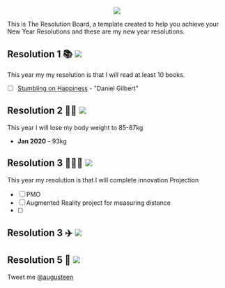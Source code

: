 <div align="center">
  <img src="https://i.imgur.com/thKzPkw.png">
</div>

This is The Resolution Board, a template created to help you achieve your New Year Resolutions and these are my new year resolutions.

## Resolution 1 📚 ![](https://img.shields.io/badge/progress-0%25-darkgreen.svg)
This year my my resolution is that I will read at least 10 books.
- [ ] [Stumbling on Happiness](https://www.amazon.com/Stumbling-Happiness-Daniel-Gilbert/dp/1400077427) - "Daniel Gilbert"

## Resolution 2 💪🏼 ![](https://img.shields.io/badge/progress-0%25-darkgreen.svg)
This year I will lose my body weight to 85-87kg 
* **Jan 2020** - 93kg

## Resolution 3 👨🏻‍💻 ![](https://img.shields.io/badge/progress-116%25-darkgreen.svg)

This year my resolution is that I will complete innovation Projection
- [ ] PMO
- [ ] Augmented Reality project for measuring distance 
- [ ] 
## Resolution 3 ✈️ ![](https://img.shields.io/badge/progress-200%25-darkgreen.svg)

## Resolution 5 🤝 ![](https://img.shields.io/badge/progress-103%25-darkgreen.svg)


Tweet me [@augusteen](https://twitter.com/augusteen)
